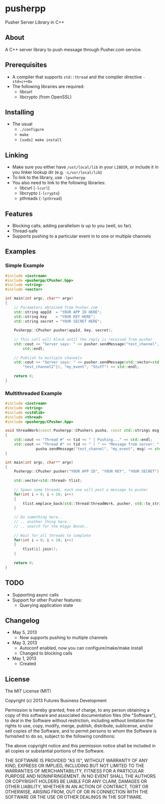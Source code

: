 pusherpp
=========

Pusher Server Library in C++

About
-----
A C++ server library to push message through Pusher.com service.

Prerequisites
-------------
+ A compiler that supports `std::thread` and the compiler directive `-std=c++0x`
+ The following libraries are required:
	- libcurl
	- libcrypto (from OpenSSL)

Installing
----------
+ The usual
	- `./configure`
	- `make`
	- `[sudo] make install`

Linking
-------
+ Make sure you either have `/ust/local/lib` in your `LIBDIR`, or include it in you linker lookup dir (e.g. `-L/usr/local/lib`)
+ To link to the library, use `-lpusherpp`
+ You also need to link to the following libraries:
	- libcurl (`-lcurl`)
	- libcrypto (`-lcrypto`)
	- pthreads (`-lpthread`)

Features
--------
+ Blocking calls; adding parallelism is up to you (well, so far).
+ Thread-safe
+ Supports pushing to a particular event in to one or multiple channels

Examples
--------
### Simple Example
```C++
#include <iostream>
#include <pusherpp/CPusher.hpp>
#include <string>
#include <vector>

int main(int argc, char** argv)
{
	// Parameters obtained from Pusher.com
	std::string appId  = "YOUR APP ID HERE";
	std::string key    = "YOUR KEY HERE";
	std::string secret = "YOUR SECRET HERE";
	
	Pusherpp::CPusher pusher(appId, key, secret);
	
	// This call will block until the reply is received from pusher
	std::cout << "Server says: " << pusher.sendMessage("test_channel", "my_event", "Stuff") << 
		std::endl;
	
	// Publish to multiple channels
	std::cout << "Server says: " << pusher.sendMessage(std::vector<std::string>({"test_channel",
		"test_channel2"}), "my_event", "Stuff") << std::endl;
	
	return 0;
}
```

### Multithreaded Example
```C++
#include <iostream>
#include <string>
#include <cstdlib>
#include <thread>
#include <pusherpp/CPusher.hpp>

void threadWork(const Pusherpp::CPusher& pusha, const std::string& msg, int tid)
{
	std::cout << "Thread #" << tid << " | Pushing..." << std::endl;
	std::cout << "Thread #" << tid << " | " << "Message from server: " <<
			  pusha.sendMessage("test_channel", "my_event", msg) << std::endl;
}

int main(int argc, char** argv) 
{
	Pusherpp::CPusher pusher("YOUR APP ID", "YOUR KEY", "YOUR SECRET");
	
	std::vector<std::thread> tlist;
	
	// Spawn some threads, each one will post a message to pusher
	for(int i = 0; i < 10; i++)
	{
		tlist.emplace_back(std::thread(threadWork, pusher, std::to_string(i), i));
	}
	
	// Do something here..
	// .. another thing here..
	// .. search for the Higgs Boson..
	
	// Wait for all threads to complete
	for(int i = 0; i < 10; i++)
	{
		tlist[i].join();
	}
	
	return 0;
}

```

TODO
----
+ Supporting async calls
+ Support for other Pusher features:
	- Querying application state 

Changelog
---------
+ May 5, 2013
	- Now supports pushing to multiple channels
+ May 3, 2013
	- Autoconf enabled, now you  can configure/make/make install
	- Changed to blocking calls
+ May 1, 2013
	- Created
	
License
-------
The MIT License (MIT)

Copyright (c) 2013 Futures Business Development

Permission is hereby granted, free of charge, to any person obtaining a copy
of this software and associated documentation files (the "Software"), to deal
in the Software without restriction, including without limitation the rights
to use, copy, modify, merge, publish, distribute, sublicense, and/or sell
copies of the Software, and to permit persons to whom the Software is
furnished to do so, subject to the following conditions:

The above copyright notice and this permission notice shall be included in
all copies or substantial portions of the Software.

THE SOFTWARE IS PROVIDED "AS IS", WITHOUT WARRANTY OF ANY KIND, EXPRESS OR
IMPLIED, INCLUDING BUT NOT LIMITED TO THE WARRANTIES OF MERCHANTABILITY,
FITNESS FOR A PARTICULAR PURPOSE AND NONINFRINGEMENT. IN NO EVENT SHALL THE
AUTHORS OR COPYRIGHT HOLDERS BE LIABLE FOR ANY CLAIM, DAMAGES OR OTHER
LIABILITY, WHETHER IN AN ACTION OF CONTRACT, TORT OR OTHERWISE, ARISING FROM,
OUT OF OR IN CONNECTION WITH THE SOFTWARE OR THE USE OR OTHER DEALINGS IN
THE SOFTWARE.
